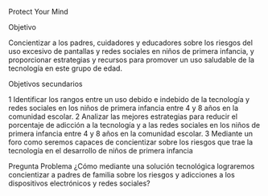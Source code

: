 Protect Your Mind

Objetivo

Concientizar  a los padres, cuidadores y educadores sobre los riesgos del uso excesivo de pantallas y redes sociales en niños 
de primera infancia, y proporcionar estrategias y recursos para promover un uso saludable de la tecnología en este grupo de edad.

Objetivos secundarios

1 Identificar los rangos entre un uso debido e indebido de la tecnología y redes sociales en los niños de primera infancia entre 4 y 8 años en la comunidad escolar.
2 Analizar las mejores estrategias para reducir el porcentaje de adicción a la tecnología y a las redes sociales en los niños de primera infancia entre 4 y 8 años en la comunidad escolar.
3 Mediante un foro como seremos capaces de concientizar sobre los riesgos que trae la tecnología en el desarrollo de niños de primera infancia


Pregunta Problema
¿Cómo mediante una solución tecnológica lograremos concientizar a padres de familia sobre los riesgos y adicciones a los dispositivos electrónicos y redes sociales?
